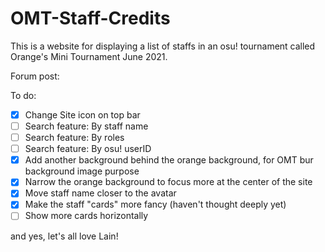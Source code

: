 # OMT-Staff-Credits

This is a website for displaying a list of staffs in an osu! tournament called Orange's Mini Tournament June 2021.

Forum post:

To do:
- [x] Change Site icon on top bar
- [ ] Search feature: By staff name
- [ ] Search feature: By roles
- [ ] Search feature: By osu! userID
- [x] Add another background behind the orange background, for OMT bur background image purpose
- [x] Narrow the orange background to focus more at the center of the site
- [x] Move staff name closer to the avatar
- [x] Make the staff "cards" more fancy (haven't thought deeply yet)
- [ ] Show more cards horizontally

and yes, let's all love Lain!

